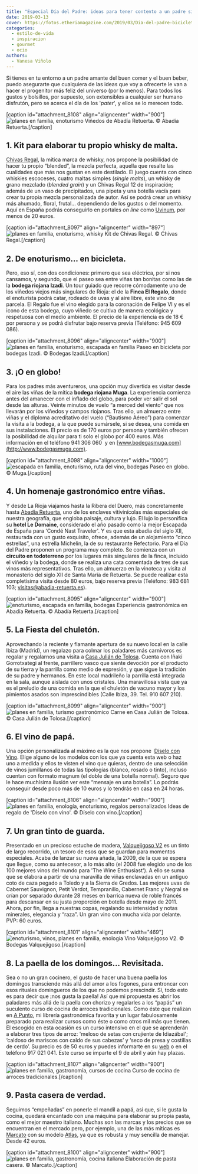 ```yaml
---
title: "Especial Día del Padre: ideas para tener contento a un padre sibarita"
date: 2019-03-13
cover: https://fotos.etheriamagazine.com/2019/03/Dia-del-padre-bicicleta.jpg
categories: 
  - estilo-de-vida
  - inspiracion
  - gourmet
  - ocio
authors: 
  - Vanesa Viñolo
---
```


Si tienes en tu entorno a un padre amante del buen comer y el buen beber, puedo 
asegurarte que cualquiera de las ideas que voy a ofrecerte le van a hacer el progenitor 
más feliz del universo (por lo menos). Para todos los gustos y bolsillos, por supuesto, 
son extensibles a cualquier ser humano disfrutón, pero se acerca el día de los 
'_pater_', y ellos se lo merecen todo. 

\[caption id="attachment\_8108" align="aligncenter" width="900"\]![planes en familia, enoturismo](https://fotos.etheriamagazine.com/2019/03/dia-del-padre-abadia-retuerta-vinedos.jpg "Viñedos de Abadía Retuerta.") Viñedos de Abadía Retuerta. © Abadía Retuerta.\[/caption\]

## 1\. Kit para elaborar tu propio whisky de malta.

[Chivas Regal](https://youtu.be/oC6ordO7fms), la mítica marca de whisky, nos propone la posibilidad de hacer tu propio “blended”, la mezcla perfecta, aquella que resalte las cualidades que más nos gustan en este destilado. El juego cuenta con cinco whiskies escoceses, cuatro maltas simples (_single malts_), un whisky de grano mezclado (_blended grain_) y un Chivas Regal 12 de inspiración; además de un vaso de precipitados, una pipeta y una botella vacía para crear tu propia mezcla personalizada de autor. Así se podrá crear un whisky más ahumado, floral, frutal… dependiendo de los gustos o del momento. Aquí en España podrás conseguirlo en portales _on line_ como [Uvinum](https://www.uvinum.es/packs-de-regalo/chivas-regal-whisky-blending-kit?utm_source=home&utm_medium=feature&utm_campaign=blending-kit-chivas), por menos de 20 euros.

\[caption id="attachment\_8097" align="aligncenter" width="897"\]![planes en familia, enoturismo, whisky](https://fotos.etheriamagazine.com/2019/03/dia-del-padre-chivas.jpg "Kit de Chivas Regal.") Kit de Chivas Regal. © Chivas Regal.\[/caption\]

## 2\. De enoturismo… en bicicleta.

Pero, eso sí, con dos condiciones: primero que sea eléctrica, por si nos cansamos, y segundo, que el paseo sea entre viñas tan bonitas como las de la **bodega riojana Izadi**. Un tour guiado que recorre cómodamente uno de los viñedos viejos más singulares de Rioja: el de la **Finca El Regalo**, donde el enoturista podrá catar, rodeado de uvas y al aire libre, este vino de parcela. El Regalo fue el vino elegido para la coronación de Felipe VI y es el icono de esta bodega, cuyo viñedo se cultiva de manera ecológica y respetuosa con el medio ambiente. El precio de la experiencia es de 18 € por persona y se podrá disfrutar bajo reserva previa (Teléfono: 945 609 086).

\[caption id="attachment\_8096" align="aligncenter" width="900"\]![planes en familia, enoturismo, escapada en familia](https://fotos.etheriamagazine.com/2019/03/Dia-del-padre-bicicleta.jpg "Paseo en bicicleta por bodegas Izadi.") Paseo en bicicleta por bodegas Izadi. © Bodegas Izadi.\[/caption\]

## 3\. ¡O en globo!

Para los padres más aventureros, una opción muy divertida es visitar desde el aire las viñas de la mítica **bodega riojana Muga**. La experiencia comienza antes del amanecer con el inflado del globo, para poder ver salir el sol desde las alturas. Veinte minutos de vuelo “a merced del viento” que nos llevarán por los viñedos y campos riojanos. Tras ello, un almuerzo entre viñas y el diploma acreditativo del vuelo (“Bautismo Aéreo”) para comenzar la visita a la bodega, a la que puede sumársele, si se desea, una comida en sus instalaciones. El precio es de 170 euros por persona y también ofrecen la posibilidad de alquilar para ti solo el globo por 400 euros. Más información en el teléfono 941 306 060  y en [www.bodegasmuga.com](http://www.bodegasmuga.com).

\[caption id="attachment\_8098" align="aligncenter" width="1000"\]![escapada en familia, enoturismo, ruta del vino, bodegas](https://fotos.etheriamagazine.com/2019/03/dia-del-padre-globo-muga-nubes.jpg "Paseo en globo.") Paseo en globo. © Muga.\[/caption\]

## 4\. Un homenaje gastronómico entre viñas.

Y desde La Rioja viajamos hasta la Ribera del Duero, más concretamente hasta [Abadía Retuerta](https://www.abadia-retuerta.com), uno de los enclaves vitivinícolas más especiales de nuestra geografía, que engloba paisaje, cultura y lujo. El lujo lo personifica su **hotel Le Domaine**, considerado el año pasado como la mejor Escapada de España para 'Condé Nast Traveler'. Y es que esta abadía del siglo XII, restaurada con un gusto exquisito, ofrece, además de un alojamiento “cinco estrellas”, una estrella Michelin, la de su restaurante Refectorio. Para el Día del Padre proponen un programa muy completo. Se comienza con un **circuito en todoterreno** por los lugares más singulares de la finca, incluido el viñedo y la bodega, donde se realiza una cata comentada de tres de sus vinos más representativos. Tras ello, un almuerzo en la vinoteca y visita al monasterio del siglo XII de Santa María de Retuerta. Se puede realizar esta completísima visita desde 80 euros, bajo reserva previa (Teléfono: 983 681 103; visitas@abadia-retuerta.es).

\[caption id="attachment\_8095" align="aligncenter" width="900"\]![enoturismo, escapada en familia, bodegas](https://fotos.etheriamagazine.com/2019/03/dia-del-padre-abadia-retuerta.jpg "Experiencia gastronómica en Abadía Retuerta.") Experiencia gastronómica en Abadía Retuerta. © Abadía Retuerta.\[/caption\]

## 5\. La Fiesta del chuletón.

Aprovechando la reciente y flamante apertura de su nuevo local en la calle Ibiza (Madrid), un regalazo para colmar los paladares más carnívoros es regalar y regalarnos una visita a [Casa Julián de Tolosa](https://ibiza.juliandetolosa.com). Cuenta con Iñaki Gorrotxategi al frente, parrillero vasco que siente devoción por el producto de su tierra y la parrilla como medio de expresión, y que sigue la tradición de su padre y hermanos. En este local madrileño la parrilla está integrada en la sala, aunque aislada con unos cristales. Una maravillosa vista que ya es el preludio de una comida en la que el chuletón de vacuno mayor y los pimientos asados son imprescindibles (Calle Ibiza, 39. Tel. 910 607 210).

\[caption id="attachment\_8099" align="aligncenter" width="900"\]![planes en familia, turismo gastronómico](https://fotos.etheriamagazine.com/2019/03/Dia-del-padre-juan-tolosa.jpg "Carne en Casa Julián de Tolosa.") Carne en Casa Julián de Tolosa. © Casa Julián de Tolosa.\[/caption\]

## 6\. El vino de papá.

Una opción personalizada al máximo es la que nos propone  [Díselo con Vino](https://diseloconvino.com). Elige alguno de los modelos con los que ya cuenta esta web o haz uno a medida y ellos te visten el vino que quieras, dentro de una selección de vinos jumillanos de todas las tipologías (blanco, rosado o tinto), incluso cuentan con formato magnum (el doble de una botella normal). Seguro que le hace muchísima ilusión ver este “mensaje en una botella”. Lo podrás conseguir desde poco más de 10 euros y lo tendrás en casa en 24 horas.

\[caption id="attachment\_8106" align="aligncenter" width="900"\]![planes en familia, enología, enoturismo, regalos personalizados](https://fotos.etheriamagazine.com/2019/03/dia-del-padre-diselo-con-vino.jpg "Ideas de regalo de 'Díselo con vino'.") Ideas de regalo de 'Díselo con vino'. © Díselo con vino.\[/caption\]

## 7\. Un gran tinto de guarda.

Presentado en un precioso estuche de madera, [Valquejigoso V2](https://valquejigoso.com/es/los-vinos#v2) es un tinto de largo recorrido, un tesoro de esos que se guardan para momentos especiales. Acaba de lanzar su nueva añada, la 2009, de la que se espera que llegue, como su antecesor, a lo más alto (el 2008 fue elegido uno de los 100 mejores vinos del mundo para 'The Wine Enthusiast'). A ello se suma que se elabora a partir de una maravilla de viñas enclavadas en un antiguo coto de caza pegado a Toledo y a la Sierra de Gredos. Las mejores uvas de Cabernet Sauvignon, Petit Verdot, Tempranillo, Cabernet Franc y Negral se crían por separado durante 28 meses en barrica nueva de roble francés para descansar en su justa proporción en botella desde mayo de 2011. Ahora, por fin, llega a nuestras copas, regalando su intensidad y notas minerales, elegancia y “raza”. Un gran vino con mucha vida por delante. PVP: 60 euros.

\[caption id="attachment\_8101" align="aligncenter" width="469"\]![enoturismo, vinos, planes en familia, enología](https://fotos.etheriamagazine.com/2019/03/dia-del-padre-Valquejigoso-V2.jpg "Vino Valquejigoso V2.") Vino Valquejigoso V2. © Bodegas Valquejigoso.\[/caption\]

## 8\. La paella de los domingos… Revisitada.

Sea o no un gran cocinero, el gusto de hacer una buena paella los domingos transciende más allá del amor a los fogones, para entroncar con esos rituales domingueros de los que no podemos prescindir. Sí, todo esto es para decir que ¡nos gusta la paella! Así que mi propuesta es abrir los paladares más allá de la paella con chorizo y regalarles a los “papás” un suculento curso de cocina de arroces tradicionales. Como éste que realizan en [A Punto](http://apuntolibreria.com), mi librería gastronómica favorita y un lugar fabulosamente preparado para realizar cursos como éste o como otros mil más que tienen. El escogido en esta ocasión es un curso intensivo en el que se aprenderán a elaborar tres tipos de arroz: 'meloso de setas con crujiente de Idiazábal'; ‘caldoso de mariscos con caldo de sus cabezas’ y ‘seco de presa y costillas de cerdo’. Su precio es de 50 euros y puedes informarte en su [web](http://apuntolibreria.com/cursos-de-arroces/13529-curso-de-arroces-tradicionales-09-04-2019.html) o en el teléfono 917 021 041. Este curso se imparte el 9 de abril y aún hay plazas.

\[caption id="attachment\_8107" align="aligncenter" width="900"\]![planes en familia, gastronomía, cursos de cocina](https://fotos.etheriamagazine.com/2019/03/dia-del-padre-curso-paella.jpg "Paella.") Curso de cocina de arroces tradicionales.\[/caption\]

## 9\. Pasta casera de verdad.

Seguimos “empeñadas” en ponerle el mandil a papá, así que, si le gusta la cocina, quedará encantado con una máquina para elaborar su propia pasta, como el mejor maestro italiano. Muchas son las marcas y los precios que se encuentran en el mercado pero, por ejemplo, una de las más míticas es [Marcato](https://www.marcato.it/es) con su modelo [Atlas](https://www.marcato.it/es/producto/maquinas-manuales/atlas-150), ya que es robusta y muy sencilla de manejar. Desde 42 euros.

\[caption id="attachment\_8100" align="aligncenter" width="900"\]![planes en familia, gastronomía, cocina italiana](https://fotos.etheriamagazine.com/2019/03/dia-del-padre-pasta-casera.jpg "Elaboración de pasta casera.") Elaboración de pasta casera. © Marcato.\[/caption\]
